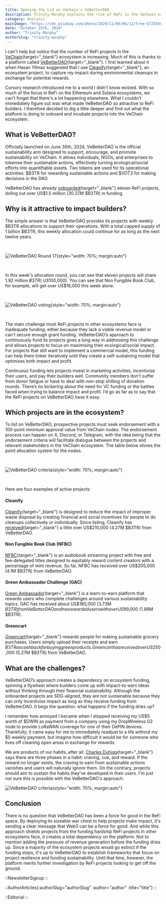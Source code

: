 ```yaml
---
title: Opening the Lid on VeChain's VeBetterDAO
description: Trinity Morphy explains the rise of ReFi in the VeChain ecosystem, what makes it so attractive, and what challenges lay ahead.
category: Analysis
mainImage: "https://cdn.pixabay.com/photo/2020/11/09/04/12/tree-5725540_1280.jpg"
date: "October 25th, 2024"
author: "Trinity Morphy"
authorSlug: "trinity-morphy"
---
```


I can't help but notice that the number of ReFi projects in the [VeChain](https://vechain.org/){target="_blank"} ecosystem is increasing. Much of this is thanks to a platform called [VeBetterDAO](https://vebetterdao.org/){target="_blank"}. I first learned about it when Hasan Yilmaz suggested that I use [Cleanify](/project/cleanify/){target="_blank"}, an ecosystem project, to capture my impact during environmental cleanups in exchange for potential rewards.

Cursory research introduced me to a world I didn't know existed. With so much of the focus in ReFi on the Ethereum and Solana ecosystems, we can't forget that there's a lot happening elsewhere. What I couldn't immediately figure out was what made VeBetterDAO so attractive to ReFi builders. I therefore decided to dig a little deeper and find out what the platform is doing to onboard and incubate projects into the VeChain ecosystem. 

## What is VeBetterDAO?

Officially launched on June 30th, 2024, VeBetterDAO is the official sustainability arm designed to support, encourage, and promote sustainability on VeChain. It allows individuals, NGOs, and enterprises to tokenise their sustainable actions, effectively turning ecological/social efforts into quantifiable assets. Two tokens are used for its operational activities: $B3TR for rewarding sustainable actions and $VOT3 for making decisions in the DAO.

VeBetterDAO has already [onboarded](https://governance.vebetterdao.org/apps){target="_blank"} eleven ReFi projects, doling out over US$1.5 million (30.37M $B3TR) in funding.

## Why is it attractive to impact builders?

 The simple answer is that VeBetterDAO provides its projects with weekly $B3TR allocations to support their operations. With a total capped supply of 1 billion $B3TR, this weekly allocation could continue for as long as the next twelve years.

 <br>

![VeBetterDAO Round 17](/images/vebetterdao-article-1.png){style="width: 70%; margin:auto"}

<br>

In this week's allocation round, you can see that eleven projects will share 1.92 million $B3TR (~US$100,000). You can see that Non Fungible Book Club, for example, will get over US$16,000 this week alone.

<br>

![VeBetterDAO voting](/images/vebetterdao-article-2.png){style="width: 70%; margin:auto"}

<br>

The main challenge most ReFi projects in other ecosystems face is inadequate funding, either because they lack a viable revenue model or can't secure enough grant funding. VeBetterDAO’s approach to continuously fund its projects goes a long way in addressing this challenge and allows projects to focus on maximising their ecological/social impact. For projects that still want to implement a commercial model, this funding can help them tinker iteratively until they create a self-sustaining model that optimises both impact and profit.

Continuous funding lets projects invest in marketing activities, incentivise their users, and pay their builders well. Community members don't suffer from donor fatigue or have to deal with non-stop shilling of donation rounds. There’s no bickering about the need for VC funding or the battles faced when trying to balance impact and profit. I’d go as far as to say that the ReFi projects on VeBetterDAO have it easy.

## Which projects are in the ecosystem?

To list on VeBetterDAO, prospective projects must seek endorsement with a 100-point minimum approval value from VeChain nodes. The endorsement process can happen on X, Discord, or Telegram, with the idea being that the endorsement criteria will facilitate dialogue between the projects and relevant stakeholders in the VeChain ecosystem. The table below shows the point allocation system for the nodes.

<br>

![VeBetterDAO criteria](/images/vebetterdao-article-3.png){style="width: 70%; margin:auto"}

<br>

Here are four examples of active projects:

#### Cleanify

[Cleanify](/project/cleanify/){target="_blank"} is designed to reduce the impact of improper waste disposal by creating financial and social incentives for people to do cleanups collectively or individually. Since listing, Cleanify has [received](https://governance.vebetterdao.org/apps/0x899de0d0f0b39e484c8835b2369194c4c102b230c813862db383d44a4efe14d3){target="_blank"} a little over US$210,000 (4.27M $B3TR) from VeBetterDAO.

#### Non Fungible Book Club (NFBC)

[NFBC](http://nfbclub.com){target="_blank"} is an audiobook streaming project with free and fee-delegated titles designed to equitably reward content creators with a percentage of mint revenue. So far, NFBC has received over US$205,000 (4.1M $B3TR) from VeBetterDAO.

#### Green Ambassador Challenge (GAC)

[Green Ambassador](https://greenambassadorchallenge.com/){target="_blank"} is a learn-to-earn platform that rewards users who complete challenges around various sustainability topics. GAC has received about US$180,000 (3.73M $B3TR) from VeBetterDAO and has rewarded users with over US$99,000 (1.99M $B3TR).

#### Greencart

[Greencart](https://www.greencart.vet/en){target="_blank"} rewards people for making sustainable grocery purchases. Users simply upload their receipts and earn $B3TR as cashback for buying green products. Greencart has received over US$250,000 (5.27M $B3TR) from VeBetterDAO.

## What are the challenges?

VeBetterDAO’s approach creates a dependency on ecosystem funding, spinning a flywheel where builders come up with impact-to-earn ideas without thinking through their financial sustainability. Although the onboarded projects are SDG-aligned, they are not sustainable because they can only incentivise impact as long as they receive funding from VeBetterDAO. It begs the question: what happens if the funding dries up?

I remember how annoyed I became when I stopped receiving my US$5 worth of $DWIN as payment from a company using my DropWireless G2 node to provide LoRaWAN coverage for one of their DePIN devices. Thankfully, it came easy for me to immediately readjust to a life without my $5 weekly payment, but imagine how difficult it would be for someone who lives off cleaning open areas in exchange for rewards.

We are products of our habits, after all. [Charles Duhigg](https://www.charlesduhigg.com/){target="_blank"} says there are three phases in a habit: craving, cue, and reward. If the reward no longer exists, the craving to earn from sustainable actions vanishes and users will naturally ignore them. On the contrary, projects should aim to sustain the habits they’ve developed in their users. I'm just not sure this is possible with the VeBetterDAO's approach.

![VeBetterDAO criteria](/images/vebetterdao-article-4.png){style="width: 70%; margin:auto"}

## Conclusion

There is no question that VeBetterDAO has been a force for good in the ReFi space. By deploying its sizeable war chest to help projects make impact, it's sending a clear message that Web3 can be a force for good. And while this approach shields projects from the funding hardship ReFi projects in other ecosystems face, it creates a total dependency on the platform. Not to mention adding the pressure of revenue generation before the funding dries up. Since a majority of the ecosystem projects would go extinct if the funding stops, it's up to VeBetterDAO to establish frameworks that focus on project resilience and funding sustainability. Until that time, however, the platform merits further investigation by ReFi projects looking to get off the ground.

::NewsletterSignup
::

::AuthorArticles{:authorSlug="authorSlug" :author="author" :title="title"}
::

::Editorial
::

